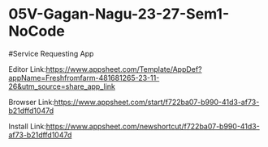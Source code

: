 # 05V-Gagan-Nagu-23-27-Sem1-NoCode

#Service Requesting App

Editor Link:https://www.appsheet.com/Template/AppDef?appName=Freshfromfarm-481681265-23-11-26&utm_source=share_app_link

Browser Link:https://www.appsheet.com/start/f722ba07-b990-41d3-af73-b21dffd1047d

Install Link:https://www.appsheet.com/newshortcut/f722ba07-b990-41d3-af73-b21dffd1047d
